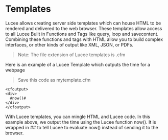 # Templates

Lucee allows creating server side templates which can house HTML to be rendered and delivered to the web browser. These templates allow access to all Lucee Built in Functions and Tags like query, loop and savecontent. Combining these functions and tags with HTML allow you to build complex interfaces, or other kinds of output like XML, JSON, or PDFs. 

>Note: The file extension of Lucee templates is .cfm

Here is an example of a Lucee Template which outputs the time for a webpage


>Save this code as mytemplate.cfm
```
<cfoutput>
<div>
  #now()#
</div>
</cfoutput>
```

With Lucee templates, you can mingle HTML and Lucee code. In this example above, we output the time using the Lucee function now(). It is wrapped in ## to tell Lucee to evaluate now() instead of sending it to the browser.

